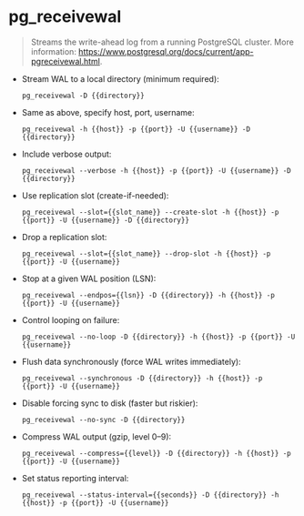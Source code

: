 # pg_receivewal

> Streams the write-ahead log from a running PostgreSQL cluster.
> More information: <https://www.postgresql.org/docs/current/app-pgreceivewal.html>.

- Stream WAL to a local directory (minimum required):

  `pg_receivewal -D {{directory}}`

- Same as above, specify host, port, username:

  `pg_receivewal -h {{host}} -p {{port}} -U {{username}} -D {{directory}}`

- Include verbose output:

  `pg_receivewal --verbose -h {{host}} -p {{port}} -U {{username}} -D {{directory}}`

- Use replication slot (create-if-needed):

  `pg_receivewal --slot={{slot_name}} --create-slot -h {{host}} -p {{port}} -U {{username}} -D {{directory}}`

- Drop a replication slot:

  `pg_receivewal --slot={{slot_name}} --drop-slot -h {{host}} -p {{port}} -U {{username}}`

- Stop at a given WAL position (LSN):

  `pg_receivewal --endpos={{lsn}} -D {{directory}} -h {{host}} -p {{port}} -U {{username}}`

- Control looping on failure:

  `pg_receivewal --no-loop -D {{directory}} -h {{host}} -p {{port}} -U {{username}}`

- Flush data synchronously (force WAL writes immediately):

  `pg_receivewal --synchronous -D {{directory}} -h {{host}} -p {{port}} -U {{username}}`

- Disable forcing sync to disk (faster but riskier):

  `pg_receivewal --no-sync -D {{directory}}`

- Compress WAL output (gzip, level 0–9):

  `pg_receivewal --compress={{level}} -D {{directory}} -h {{host}} -p {{port}} -U {{username}}`

- Set status reporting interval:

  `pg_receivewal --status-interval={{seconds}} -D {{directory}} -h {{host}} -p {{port}} -U {{username}}`
